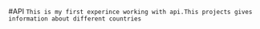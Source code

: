 #API
`This is my first experince working with api.This projects gives information about different countries`

